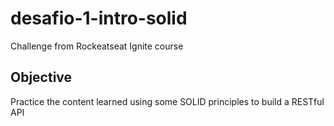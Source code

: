 # desafio-1-intro-solid

Challenge from Rockeatseat Ignite course

## Objective

Practice the content learned using some SOLID principles to build a RESTful API 
